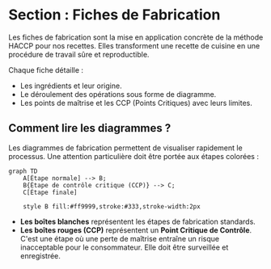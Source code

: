 # Section : Fiches de Fabrication

Les fiches de fabrication sont la mise en application concrète de la méthode HACCP pour nos recettes. Elles transforment une recette de cuisine en une procédure de travail sûre et reproductible.

Chaque fiche détaille :
- Les ingrédients et leur origine.
- Le déroulement des opérations sous forme de diagramme.
- Les points de maîtrise et les CCP (Points Critiques) avec leurs limites.

## Comment lire les diagrammes ?

Les diagrammes de fabrication permettent de visualiser rapidement le processus. Une attention particulière doit être portée aux étapes colorées :

```mermaid
graph TD
    A[Étape normale] --> B;
    B{Étape de contrôle critique (CCP)} --> C;
    C[Étape finale]

    style B fill:#ff9999,stroke:#333,stroke-width:2px
```


- **Les boîtes blanches** représentent les étapes de fabrication standards.
- **Les boîtes rouges (CCP)** représentent un **Point Critique de Contrôle**. C'est une étape où une perte de maîtrise entraîne un risque inacceptable pour le consommateur. Elle doit être surveillée et enregistrée.